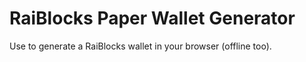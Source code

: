 # RaiBlocks Paper Wallet Generator

Use to generate a RaiBlocks wallet in your browser (offline too).
